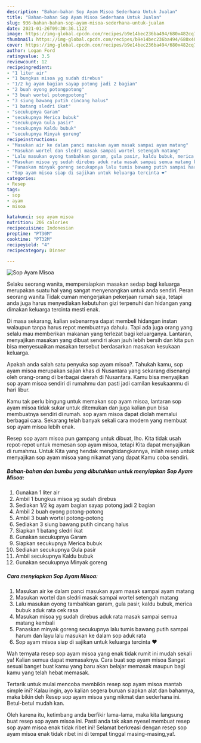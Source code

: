```yaml
---
description: "Bahan-bahan Sop Ayam Misoa Sederhana Untuk Jualan"
title: "Bahan-bahan Sop Ayam Misoa Sederhana Untuk Jualan"
slug: 936-bahan-bahan-sop-ayam-misoa-sederhana-untuk-jualan
date: 2021-01-26T09:30:36.112Z
image: https://img-global.cpcdn.com/recipes/b9e14bec236ba494/680x482cq70/sop-ayam-misoa-foto-resep-utama.jpg
thumbnail: https://img-global.cpcdn.com/recipes/b9e14bec236ba494/680x482cq70/sop-ayam-misoa-foto-resep-utama.jpg
cover: https://img-global.cpcdn.com/recipes/b9e14bec236ba494/680x482cq70/sop-ayam-misoa-foto-resep-utama.jpg
author: Logan Ford
ratingvalue: 3.5
reviewcount: 12
recipeingredient:
- "1 liter air"
- "1 bungkus misoa yg sudah direbus"
- "1/2 kg ayam bagian sayap potong jadi 2 bagian"
- "2 buah oyong potongpotong"
- "3 buah wortel potongpotong"
- "3 siung bawang putih cincang halus"
- "1 batang sledri ikat"
- "secukupnya Garam"
- "secukupnya Merica bubuk"
- "secukupnya Gula pasir"
- "secukupnya Kaldu bubuk"
- "secukupnya Minyak goreng"
recipeinstructions:
- "Masukan air ke dalam panci masukan ayam masak sampai ayam matang"
- "Masukan wortel dan sledri masak sampai wortel setengah matang"
- "Lalu masukan oyong tambahkan garam, gula pasir, kaldu bubuk, merica bubuk aduk rata cek rasa"
- "Masukan misoa yg sudah direbus aduk rata masak sampai semua matang kembali"
- "Panaskan minyak goreng secukupnya lalu tumis bawang putih sampai harum dan layu lalu masukan ke dalam sop aduk rata"
- "Sop ayam misoa siap di sajikan untuk keluarga tercinta ❤"
categories:
- Resep
tags:
- sop
- ayam
- misoa

katakunci: sop ayam misoa 
nutrition: 206 calories
recipecuisine: Indonesian
preptime: "PT30M"
cooktime: "PT32M"
recipeyield: "4"
recipecategory: Dinner

---
```



![Sop Ayam Misoa](https://img-global.cpcdn.com/recipes/b9e14bec236ba494/680x482cq70/sop-ayam-misoa-foto-resep-utama.jpg)

Selaku seorang wanita, mempersiapkan masakan sedap bagi keluarga merupakan suatu hal yang sangat menyenangkan untuk anda sendiri. Peran seorang  wanita Tidak cuman mengerjakan pekerjaan rumah saja, tetapi anda juga harus menyediakan kebutuhan gizi terpenuhi dan hidangan yang dimakan keluarga tercinta mesti enak.

Di masa  sekarang, kalian sebenarnya dapat membeli hidangan instan walaupun tanpa harus repot membuatnya dahulu. Tapi ada juga orang yang selalu mau memberikan makanan yang terlezat bagi keluarganya. Lantaran, menyajikan masakan yang dibuat sendiri akan jauh lebih bersih dan kita pun bisa menyesuaikan masakan tersebut berdasarkan masakan kesukaan keluarga. 



Apakah anda salah satu penyuka sop ayam misoa?. Tahukah kamu, sop ayam misoa merupakan sajian khas di Nusantara yang sekarang disenangi oleh orang-orang di berbagai daerah di Nusantara. Kamu bisa menyajikan sop ayam misoa sendiri di rumahmu dan pasti jadi camilan kesukaanmu di hari libur.

Kamu tak perlu bingung untuk memakan sop ayam misoa, lantaran sop ayam misoa tidak sukar untuk ditemukan dan juga kalian pun bisa membuatnya sendiri di rumah. sop ayam misoa dapat diolah memalui berbagai cara. Sekarang telah banyak sekali cara modern yang membuat sop ayam misoa lebih enak.

Resep sop ayam misoa pun gampang untuk dibuat, lho. Kita tidak usah repot-repot untuk memesan sop ayam misoa, tetapi Kita dapat menyajikan di rumahmu. Untuk Kita yang hendak menghidangkannya, inilah resep untuk menyajikan sop ayam misoa yang nikamat yang dapat Kamu coba sendiri.

<!--inarticleads1-->

##### Bahan-bahan dan bumbu yang dibutuhkan untuk menyiapkan Sop Ayam Misoa:

1. Gunakan 1 liter air
1. Ambil 1 bungkus misoa yg sudah direbus
1. Sediakan 1/2 kg ayam bagian sayap potong jadi 2 bagian
1. Ambil 2 buah oyong potong-potong
1. Ambil 3 buah wortel potong-potong
1. Sediakan 3 siung bawang putih cincang halus
1. Siapkan 1 batang sledri ikat
1. Gunakan secukupnya Garam
1. Siapkan secukupnya Merica bubuk
1. Sediakan secukupnya Gula pasir
1. Ambil secukupnya Kaldu bubuk
1. Gunakan secukupnya Minyak goreng




<!--inarticleads2-->

##### Cara menyiapkan Sop Ayam Misoa:

1. Masukan air ke dalam panci masukan ayam masak sampai ayam matang
1. Masukan wortel dan sledri masak sampai wortel setengah matang
1. Lalu masukan oyong tambahkan garam, gula pasir, kaldu bubuk, merica bubuk aduk rata cek rasa
1. Masukan misoa yg sudah direbus aduk rata masak sampai semua matang kembali
1. Panaskan minyak goreng secukupnya lalu tumis bawang putih sampai harum dan layu lalu masukan ke dalam sop aduk rata
1. Sop ayam misoa siap di sajikan untuk keluarga tercinta ❤




Wah ternyata resep sop ayam misoa yang enak tidak rumit ini mudah sekali ya! Kalian semua dapat memasaknya. Cara buat sop ayam misoa Sangat sesuai banget buat kamu yang baru akan belajar memasak maupun bagi kamu yang telah hebat memasak.

Tertarik untuk mulai mencoba membikin resep sop ayam misoa mantab simple ini? Kalau ingin, ayo kalian segera buruan siapkan alat dan bahannya, maka bikin deh Resep sop ayam misoa yang nikmat dan sederhana ini. Betul-betul mudah kan. 

Oleh karena itu, ketimbang anda berfikir lama-lama, maka kita langsung buat resep sop ayam misoa ini. Pasti anda tak akan nyesel membuat resep sop ayam misoa enak tidak ribet ini! Selamat berkreasi dengan resep sop ayam misoa enak tidak ribet ini di tempat tinggal masing-masing,ya!.

